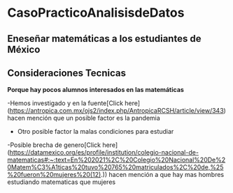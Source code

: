 # CasoPracticoAnalisisdeDatos




## Eneseñar matemáticas a los estudiantes de México


## Consideraciones Tecnicas 

**Porque hay pocos alumnos interesados en las matemáticas**

-Hemos investigado y en la fuente[Click here] (https://antropica.com.mx/ojs2/index.php/AntropicaRCSH/article/view/343) hacen mención que un posible factor es la pandemia 
- Otro posible factor la malas condiciones para estudiar 

-Posible brecha de genero[Click here] (https://datamexico.org/es/profile/institution/colegio-nacional-de-matematicas#:~:text=En%202021%2C%20Colegio%20Nacional%20De%20Matem%C3%A1ticas%20tuvo%20765%20matriculados%2C%20de,%25%20fueron%20mujeres%20(12).)) hacen mención a que hay mas hombres estudiando matematicas que mujeres
